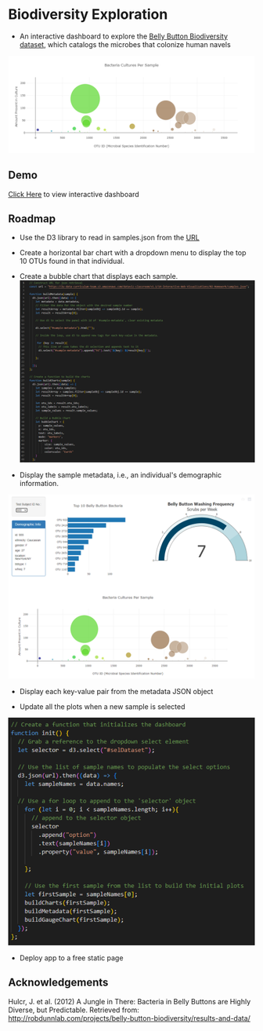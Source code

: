 
#  Biodiversity Exploration

- An interactive dashboard to explore the [Belly Button Biodiversity dataset](http://robdunnlab.com/projects/belly-button-biodiversity/), which catalogs the microbes that colonize human navels

![App Screenshot](https://raw.githubusercontent.com/gnimeth/biodiversity_exploration/main/Outputs/newplot.png)

## Demo

[Click Here](https://gnimeth.github.io/biodiversity_exploration/) to view interactive dashboard


## Roadmap

- Use the D3 library to read in samples.json from the [URL](https://2u-data-curriculum-team.s3.amazonaws.com/dataviz-classroom/v1.1/14-Interactive-Web-Visualizations/02-Homework/samples.json) 

- Create a horizontal bar chart with a dropdown menu to display the top 10 OTUs found in that individual.

- Create a bubble chart that displays each sample.
![App Screenshot](https://raw.githubusercontent.com/gnimeth/biodiversity_exploration/main/Outputs/Screenshot_20230211_090542.png)


- Display the sample metadata, i.e., an individual's demographic information.

![App Screenshot](https://raw.githubusercontent.com/gnimeth/biodiversity_exploration/main/Outputs/Screenshot_20230211_090353.png)

- Display each key-value pair from the metadata JSON object

- Update all the plots when a new sample is selected

![App Screenshot](https://raw.githubusercontent.com/gnimeth/biodiversity_exploration/main/Outputs/Screenshot_20230211_090603.png)

- Deploy app to a free static page




## Acknowledgements
Hulcr, J. et al. (2012) A Jungle in There: Bacteria in Belly Buttons are Highly Diverse, but Predictable. Retrieved from: http://robdunnlab.com/projects/belly-button-biodiversity/results-and-data/
